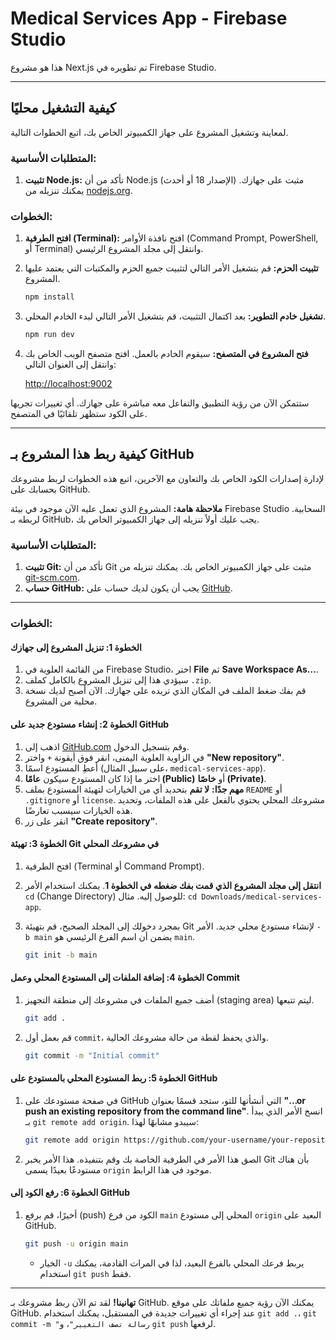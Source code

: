 # Medical Services App - Firebase Studio

هذا هو مشروع Next.js تم تطويره في Firebase Studio.

---

## كيفية التشغيل محليًا

لمعاينة وتشغيل المشروع على جهاز الكمبيوتر الخاص بك، اتبع الخطوات التالية.

### المتطلبات الأساسية:

1.  **تثبيت Node.js:** تأكد من أن Node.js (الإصدار 18 أو أحدث) مثبت على جهازك. يمكنك تنزيله من [nodejs.org](https://nodejs.org/).

### الخطوات:

1.  **افتح الطرفية (Terminal):** افتح نافذة الأوامر (Command Prompt, PowerShell, أو Terminal) وانتقل إلى مجلد المشروع الرئيسي.
2.  **تثبيت الحزم:** قم بتشغيل الأمر التالي لتثبيت جميع الحزم والمكتبات التي يعتمد عليها المشروع.

    ```bash
    npm install
    ```

3.  **تشغيل خادم التطوير:** بعد اكتمال التثبيت، قم بتشغيل الأمر التالي لبدء الخادم المحلي.

    ```bash
    npm run dev
    ```

4.  **فتح المشروع في المتصفح:** سيقوم الخادم بالعمل. افتح متصفح الويب الخاص بك وانتقل إلى العنوان التالي:

    [http://localhost:9002](http://localhost:9002)

ستتمكن الآن من رؤية التطبيق والتفاعل معه مباشرة على جهازك. أي تغييرات تجريها على الكود ستظهر تلقائيًا في المتصفح.

---

## كيفية ربط هذا المشروع بـ GitHub

لإدارة إصدارات الكود الخاص بك والتعاون مع الآخرين، اتبع هذه الخطوات لربط مشروعك بحسابك على GitHub.

**ملاحظة هامة:** المشروع الذي تعمل عليه الآن موجود في بيئة Firebase Studio السحابية. لربطه بـ GitHub، يجب عليك أولاً تنزيله إلى جهاز الكمبيوتر الخاص بك.

### المتطلبات الأساسية:

1.  **تثبيت Git:** تأكد من أن Git مثبت على جهاز الكمبيوتر الخاص بك. يمكنك تنزيله من [git-scm.com](https://git-scm.com/).
2.  **حساب GitHub:** يجب أن يكون لديك حساب على [GitHub](https://github.com/).

---

### الخطوات:

#### الخطوة 1: تنزيل المشروع إلى جهازك

1.  من القائمة العلوية في Firebase Studio، اختر **File** ثم **Save Workspace As...**.
2.  سيؤدي هذا إلى تنزيل المشروع بالكامل كملف `.zip`.
3.  قم بفك ضغط الملف في المكان الذي تريده على جهازك. الآن أصبح لديك نسخة محلية من المشروع.

#### الخطوة 2: إنشاء مستودع جديد على GitHub

1.  اذهب إلى [GitHub.com](https://github.com/) وقم بتسجيل الدخول.
2.  في الزاوية العلوية اليمنى، انقر فوق أيقونة `+` واختر **"New repository"**.
3.  أعطِ المستودع اسمًا (على سبيل المثال، `medical-services-app`).
4.  اختر ما إذا كان المستودع سيكون **عامًا (Public)** أو **خاصًا (Private)**.
5.  **مهم جدًا:** **لا تقم** بتحديد أي من الخيارات لتهيئة المستودع بملف `README` أو `.gitignore` أو `license`. مشروعك المحلي يحتوي بالفعل على هذه الملفات، وتحديد هذه الخيارات سيسبب تعارضًا.
6.  انقر على زر **"Create repository"**.

#### الخطوة 3: تهيئة Git في مشروعك المحلي

1.  افتح الطرفية (Terminal أو Command Prompt).
2.  **انتقل إلى مجلد المشروع الذي قمت بفك ضغطه في الخطوة 1**. يمكنك استخدام الأمر `cd` (Change Directory) للوصول إليه. مثال: `cd Downloads/medical-services-app`.
3.  بمجرد دخولك إلى المجلد الصحيح، قم بتهيئة Git لإنشاء مستودع محلي جديد. الأمر `-b main` يضمن أن اسم الفرع الرئيسي هو `main`.

    ```bash
    git init -b main
    ```

#### الخطوة 4: إضافة الملفات إلى المستودع المحلي وعمل Commit

1.  أضف جميع الملفات في مشروعك إلى منطقة التجهيز (staging area) ليتم تتبعها.

    ```bash
    git add .
    ```

2.  قم بعمل أول `commit`، والذي يحفظ لقطة من حالة مشروعك الحالية.

    ```bash
    git commit -m "Initial commit"
    ```

#### الخطوة 5: ربط المستودع المحلي بالمستودع على GitHub

1.  في صفحة مستودعك على GitHub التي أنشأتها للتو، ستجد قسمًا بعنوان **"…or push an existing repository from the command line"**. انسخ الأمر الذي يبدأ بـ `git remote add origin`. سيبدو مشابهًا لهذا:

    ```bash
    git remote add origin https://github.com/your-username/your-repository-name.git
    ```

2.  الصق هذا الأمر في الطرفية الخاصة بك وقم بتنفيذه. هذا الأمر يخبر Git بأن هناك مستودعًا بعيدًا يسمى `origin` موجود في هذا الرابط.

#### الخطوة 6: رفع الكود إلى GitHub

1.  أخيرًا، قم برفع (push) الكود من فرع `main` المحلي إلى مستودع `origin` البعيد على GitHub.

    ```bash
    git push -u origin main
    ```

    *   الخيار `-u` يربط فرعك المحلي بالفرع البعيد، لذا في المرات القادمة، يمكنك استخدام `git push` فقط.

---

**تهانينا!** لقد تم الآن ربط مشروعك بـ GitHub. يمكنك الآن رؤية جميع ملفاتك على موقع GitHub. عند إجراء أي تغييرات جديدة في المستقبل، يمكنك استخدام `git add .`، `git commit -m "رسالة تصف التغيير"`، و `git push` لرفعها.
